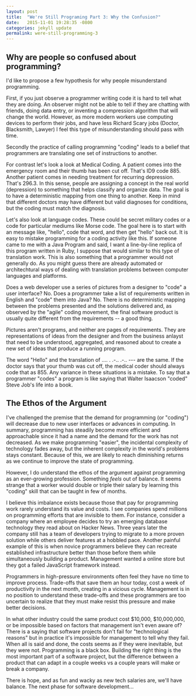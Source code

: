 ```yaml
---
layout: post
title:  "We're Still Programing Part 3: Why the Confusion?"
date:   2015-11-01 19:28:35 -0800
categories: jekyll update
permalink: were-still-programming-3
---
```


Why are people so confused about programming?
---------------------------------------------

I'd like to propose a few hypothesis for why people misunderstand programming.

First, if you just observe a programmer writing code it is hard to tell
what they are doing. An observer might not be able to tell if they are chatting
with friends, doing data entry, or inventing a compression algorithm that will
change the world. However, as more modern workers use computing devices to
perform their jobs, and have less Richard Scary jobs (Doctor, Blacksmith, Lawyer)
I feel this type of misunderstanding should pass with time.

Secondly the practice of calling programming "coding" leads to a belief that
programmers are translating one set of instructions to another.

For contrast let's look a look at Medical Coding. A patient comes into the
emergency room and their thumb has been cut off. That's ID9 code 885. Another
patient comes in needing treatment for recurring depression. That's 296.3. In
this sense, people are assigning a concept in the real world (depression) to
something that helps classify and organize data. The goal is to have a
deterministic mapping from one thing to another. Keep in mind that different
doctors may have different but valid diagnoses for conditions, but the coding
must match the diagnosis.

Let's also look at language codes. These could be secret military codes or a
code for particular mediums like Morse code. The goal here is to start with an
message like, "hello", code that word, and then get "hello" back out. It is easy
to mistake programming for a coding activity like this. If someone came to me
with a Java Program and said, I want a line-by-line replica of this program
written in Ruby, I suppose that would similar to this type of translation
work. This is also something that a programmer would not generally do. As you
might guess there are already automated or architechtural ways of dealing with
translation problems between computer languages and platforms.

Does a web developer use a series of pictures from a designer to "code" a user
interface? No. Does a programmer take a list of requirements written in English
and "code" them into Java?  No. There is no deterministic mapping between the
problems presented and the solutions delivered and, as observed by the "agile"
coding movement, the final software product is usually quite different from the
requirements -- a good thing.

Pictures aren't programs, and neither are pages of requirements. They are
representations of ideas from the designer and from the business anlayst that
need to be understood, aggregated, and reasoned about to create a new set of
ideas that produce a running program.

The word "Hello" and the translation of .... . .-..  .-.. --- are the same. If
the doctor says that your thumb was cut off, the medical coder should always
code that as 855. Any variance in these situations is a mistake. To say that a
programmer "codes" a program is like saying that Walter Isaacson "coded" Steve
Job's life into a book.

The Ethos of the Argument
-------------------------

I've challenged the premise that the demand for programming (or "coding") will
decrease due to new user interfaces or advances in computing. In summary,
programming has steadily become more efficient and approachable since it had a
name and the demand for the work has not decreased. As we make programming
"easier", the incidental complexity of technology fades away, but the inherent
complexity in the world's problems stays constant. Because of this, we are
likely to reach diminishing returns as we continue to improve the state of
programming.

However, I do understand the ethos of the argument against programming as an
ever-growing profession. Something _feels_ out of balance. It seems strange that
a worker would double or triple their salary by learning this "coding" skill
that can be taught in few of months.

I believe this imbalance exists because those that pay for programming work
rarely understand its value and costs. I see companies spend millions on
programming efforts that are invisible to them. For instance, consider a company
where an employee decides to try an emerging database technology they read about
on Hacker News. Three years later the company still has a team of developers
trying to migrate to a more proven solution while others deliver features at a
hobbled pace. Another painful example of this is when novice programmers believe
they can recreate established infrastructure better than those before them while
simultaneously building a product. Management wanted a online store but they got
a failed JavaScript framework instead.

Programmers in high-pressure environments often feel they have no time to
improve process. Trade-offs that save them an hour today, cost a week of
productivity in the next month, creating in a vicious cycle. Management is in no
position to understand these trade-offs and these programmers are too uncertain
to realize that they must make resist this pressure and make better decisions.

In what other industry could the same product cost $10,000, $10,000,000, or be
impossible based on factors that management isn't even aware of? There is a
saying that software projects don't fail for "technological reasons" but in
practice it's impossible for management to tell why they fail. When all is said
and done, the costs seems as if they were inevitable, but they were not.
Programming is a black box. Building the right thing is the most
important part of a software project, but the difference between a product that
can adapt in a couple weeks vs a couple years will make or break a company.

There is hope, and as fun and wacky as new tech salaries are, we'll have
balance. The next phase for software development...
